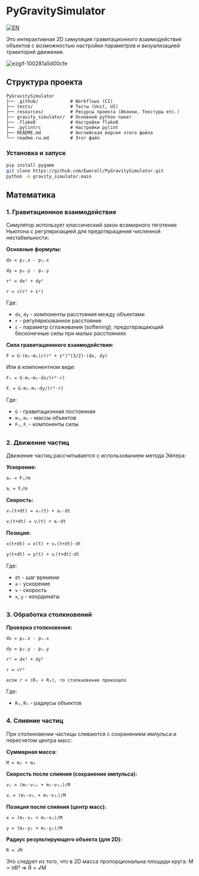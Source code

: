 # PyGravitySimulator

[![EN](https://img.shields.io/badge/EN-english-CC0000?logo=unitedkingdom&logoColor=white)](https://github.com/Ewerall/PyGravitySimulator/blob/main/README.md)

Это интерактивная 2D симуляция гравитационного взаимодействия объектов с возможностью настройки параметров и визуализацией траекторий движения.

![ezgif-100281a5d00cfe](https://github.com/user-attachments/assets/2c9d2e25-9d45-4aad-877c-a83774bdda81)

##  Структура проекта
```
PyGravitySimulator
├── .github/            # Workflows (CI)
├── tests/              # Тесты (Unit, UI)   
├── resources/          # Ресурсы проекта (Иконки, Текстуры etc.)
├── gravity_simulator/  # Основной python пакет
├── .flake8             # Настройки flake8
├── .pylintrc           # Настройки pylint
├── README.md           # Английская версия этого файла
└── readme.ru.md        # Этот файл
```

### Установка и запуск

```bash
pip install pygame
git clone https://github.com/Ewerall/PyGravitySimulator.git
python -m gravity_simulator.main
```

## Математика

### 1. Гравитационное взаимодействие

Симулятор использует классический закон всемирного тяготения Ньютона с регуляризацией для предотвращения численной нестабильности:

**Основные формулы:**
```
dx = p₂.x - p₁.x

dy = p₂.y - p₁.y

r² = dx² + dy²

r = √(r² + ε²)
```

Где:

-   `dx`, `dy` - компоненты расстояния между объектами
-   `r` - регуляризованное расстояние
-   `ε` - параметр сглаживания (softening), предотвращающий бесконечные силы при малых расстояниях

**Сила гравитационного взаимодействия:**

```
F = G·(m₁·m₂)/(r² + ε²)^(3/2)·(dx, dy)
```

Или в компонентном виде:

```
Fₓ = G·m₁·m₂·dx/(r²·r)

Fᵧ = G·m₁·m₂·dy/(r²·r)
```
Где:

-   `G` - гравитационная постоянная
-   `m₁`, `m₂` - массы объектов
-   `Fₓ`, `Fᵧ` - компоненты силы

##

### 2. Движение частиц

Движение частиц рассчитывается с использованием метода Эйлера:

**Ускорение:**

```
aₓ = Fₓ/m

aᵧ = Fᵧ/m
```

**Скорость:**

```
vₓ(t+dt) = vₓ(t) + aₓ·dt

vᵧ(t+dt) = vᵧ(t) + aᵧ·dt
```

**Позиция:**

```
x(t+dt) = x(t) + vₓ(t+dt)·dt

y(t+dt) = y(t) + vᵧ(t+dt)·dt
```

Где:

-   `dt` - шаг времени
-   `a` - ускорение
-   `v` - скорость
-   `x`, `y` - координаты

##

### 3. Обработка столкновений

**Проверка столкновения:**

```
dx = p₂.x - p₁.x

dy = p₂.y - p₁.y

r² = dx² + dy²

r = √r²

если r < (R₁ + R₂), то столкновение произошло
```

Где:

-   `R₁`, `R₂` - радиусы объектов

##

### 4. Слияние частиц

При столкновении частицы сливаются с сохранением импульса и пересчетом центра масс:

**Суммарная масса:**

```
M = m₁ + m₂
```

**Скорость после слияния (сохранение импульса):**
```
vₓ = (m₁·v₁ₓ + m₂·v₂ₓ)/M

vᵧ = (m₁·v₁ᵧ + m₂·v₂ᵧ)/M
```

**Позиция после слияния (центр масс):**

```
x = (m₁·x₁ + m₂·x₂)/M

y = (m₁·y₁ + m₂·y₂)/M
```

**Радиус результирующего объекта (для 2D):**

```
R = √M
```
Это следует из того, что в 2D масса пропорциональна площади круга: M ∝ πR² ⇒ R ∝ √M
